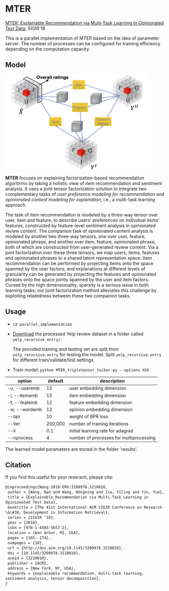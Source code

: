 # MTER
[MTER: Explainable Recommendation via Multi-Task Learning in Opinionated Text Data](https://arxiv.org/pdf/1806.03568.pdf), SIGIR'18

This is a parallel implementation of MTER based on the idea of parameter server. The number of processes can be configured for training efficiency depending on the computation capacity. 

## Model
<img src="mter.jpg" width="450" height="300">

**MTER** focuses on explaining factorization-based recommendation algorithms by taking a holistic view of item recommendation and sentiment analysis. It uses a joint tensor factorization solution to integrate two complementary tasks of *user preference modeling for recommendation* and *opinionated content modeling for explanation*, i.e., a multi-task learning approach. 

The task of item recommendation is modeled by a three-way tensor over user, item and feature, to describe users' preferences on individual items' features, constructed by feature-level sentiment analysis in opinionated review content. The companion task of opinionated content analysis is modeled by another two three-way tensors, one over user, feature, opinionated phrase, and another over item, feature, opinionated phrase, both of which are constructed from user-generated review content. Via a joint factorization over these three tensors, we map users, items, features and opinionated phrases to a shared latent representation space. Item recommendation can be performed by projecting items onto the space spanned by the user factors; and explanations at different levels of granularity can be generated by projecting the features and opinionated phrases onto the space jointly spanned by the user and item factors. Cursed by the high dimensionality, sparsity is a serious issue in both learning tasks; our joint factorization method alleviates this challenge by exploiting relatedness between these two companion tasks. 

## Usage

- `cd parallel_implementation`

- [Download](https://drive.google.com/drive/folders/1BYyyJW8BBl13KP4W9pxVCvw13CHVOrsV?usp=sharing "yelp data") the processed Yelp review dataset in a  folder called `yelp_recursive_entry/`. 

	The provided training and testing set are split from `yelp_recursive.entry` for testing the model. Split `yelp_recursive.entry` for different train/validate/test settings. 

- Train model: `python MTER_tripletensor_tucker.py --options XXX` 

| option        | default     | description |
| -----------   | ----------- | ----------- |
| -u, --useremb | 15       | user embedding dimension |
| -i, --itememb | 15       | item embedding dimension |
| -f, --featemb | 12       | feature embedding dimension |
| -w, --wordemb | 12       | opinion embedding dimension |
| --bpr | 10       | weight of BPR loss |
| --iter | 200,000       | number of training iterations |
| --lr | 0.1       | initial learning rate for adagrad |
| --nprocess | 4       | number of processes for multiprocessing |

The learned model parameters are stored in the folder 'results'. 

## Citation
If you find this useful for your reserach, please cite:
```
@inproceedings{Wang:2018:ERV:3209978.3210010,
 author = {Wang, Nan and Wang, Hongning and Jia, Yiling and Yin, Yue},
 title = {Explainable Recommendation via Multi-Task Learning in Opinionated Text Data},
 booktitle = {The 41st International ACM SIGIR Conference on Research \&\#38; Development in Information Retrieval},
 series = {SIGIR '18},
 year = {2018},
 isbn = {978-1-4503-5657-2},
 location = {Ann Arbor, MI, USA},
 pages = {165--174},
 numpages = {10},
 url = {http://doi.acm.org/10.1145/3209978.3210010},
 doi = {10.1145/3209978.3210010},
 acmid = {3210010},
 publisher = {ACM},
 address = {New York, NY, USA},
 keywords = {explainable recommendation, multi-task learning, sentiment analysis, tensor decomposition},
} 
```
